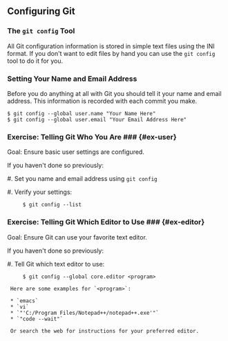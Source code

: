 Configuring Git
---------------

### The `git config` Tool ###

All Git configuration information is stored in simple text files using
the INI format.  If you don't want to edit files by hand you can use
the `git config` tool to do it for you.

### Setting Your Name and Email Address ###

Before you do anything at all with Git you should tell it your name
and email address.  This information is recorded with each commit you
make.

    $ git config --global user.name "Your Name Here"
    $ git config --global user.email "Your Email Address Here"

### Exercise: Telling Git Who You Are ### {#ex-user}

<div class="notes">

Goal: Ensure basic user settings are configured.

</div>

If you haven't done so previously:

  #. Set you name and email address using `git config`

  #. Verify your settings:

         $ git config --list

### Exercise: Telling Git Which Editor to Use ### {#ex-editor}

<div class="notes">

Goal: Ensure Git can use your favorite text editor.

</div>

If you haven't done so previously:

  #. Tell Git which text editor to use:

         $ git config --global core.editor <program>

     Here are some examples for `<program>`:

     * `emacs`
     * `vi`
     * `"'C:/Program Files/Notepad++/notepad++.exe'"`
     * `"code --wait"`

     Or search the web for instructions for your preferred editor.
